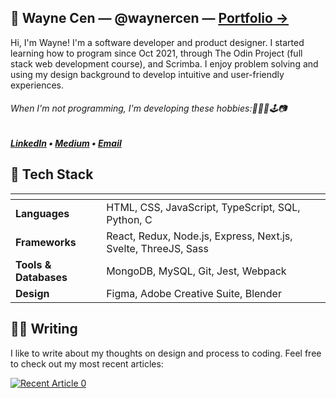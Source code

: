## 👋 Wayne Cen — @waynercen — [<u>Portfolio &#8594;</u>](https://waynecen.com)
Hi, I'm Wayne! I'm a software developer and product designer. I started learning how to program since Oct 2021, through The Odin Project (full stack web development course), and Scrimba. I enjoy problem solving and using my design background to develop intuitive and user-friendly experiences.

###### When I'm not programming, I'm developing these hobbies:🏸🏐🎾🕹️📷

##### <b>[LinkedIn](https://www.linkedin.com/in/waynercen/)</b> • <b>[Medium](https://medium.com/@wayne.cen)</b> • <b>[Email](mailto:wayne.cen@gmail.com)</b>

## 🍔 Tech Stack
| <!-- -->              | <!-- -->                                                       |
| :---                  | :---                                                           |
| __Languages__         | HTML, CSS, JavaScript, TypeScript, SQL, Python, C              |
| __Frameworks__        | React, Redux, Node.js, Express, Next.js, Svelte, ThreeJS, Sass |
| __Tools & Databases__ | MongoDB, MySQL, Git, Jest, Webpack                             |
| __Design__            | Figma, Adobe Creative Suite, Blender                           |

## ✍🏻 Writing
I like to write about my thoughts on design and process to coding. Feel free to check out my most recent articles:

<a target="_blank" href="https://github-readme-medium-recent-article.vercel.app/medium/@wayne.cen/0"><img src="https://github-readme-medium-recent-article.vercel.app/medium/@wayne.cen/0" alt="Recent Article 0">
